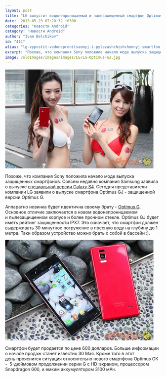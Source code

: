 ```yaml
---
layout: post
title: "LG выпустит водонепроницаемый и пылезащищенный смартфон Optimus GJ"
date:  2013-05-23 07:28:32 +0300
categories: "Новости Android"
category: "Новости Android"
author: "Ivan Belchikov"
id: "411"
alias: "lg-vypustit-vodonepronitsaemyj-i-pylezashchishchennyj-smartfon-optimus-gj"
excerpt: "Похоже, что компания Sony положила начало моде выпуска защищенных смартфонов. Совсем недавно компания Samsung заявила о выпуске специальной версии Galaxy S4. Сегодня представители компании LG заявили о выпуске смартфона Optimus GJ - защищенной версии Optimus G."
image: /oldImages/images/images/LG/LG-Optimus-GJ.jpg
---
```

<img src="/oldImages/images/images/LG/LG-Optimus-GJ.jpg" alt="LG Optimus GJ" />

Похоже, что компания Sony положила начало моде выпуска защищенных смартфонов. Совсем недавно компания Samsung заявила о выпуске <a href="index.php?option=com_content&amp;view=article&amp;id=373&amp;catid=8&amp;Itemid=102">специальной версии Galaxy S4</a>. Сегодня представители компании LG заявили о выпуске смартфона Optimus GJ - защищенной версии Optimus G.


Аппаратно новинка будет идентична своему брату - <a href="index.php?option=com_content&amp;view=article&amp;id=268&amp;catid=8&amp;Itemid=102">Optimus G</a>. Основное отличие заключается в новом водонепроницаемом и пылезащищенном корпусе и более прочном стекле. Optimus GJ будет иметь рейтинг защищенности IPX7. Это означает, что смартфон должен выдерживать 30 минутное погружение в пресную воду на глубину до 1 метра. Таки образом устройство можно брать с собой в бассейн :). 

<img src="/oldImages/images/images/LG/LG-Optimus-GJ-red.jpg" alt="Красные LG Optimus GJ" />

Смартфон будет продается по цене 600 долларов. Больше информации о начале продаж станет известно 30 Мая. Кроме того в этот день прояснится ситуация относительно нового смартфона Optimus GK -  5-дюймовом продолжении серии G с HD-экраном, процессором Snapdragon 600, и емким аккумулятором 3100 мАч.

